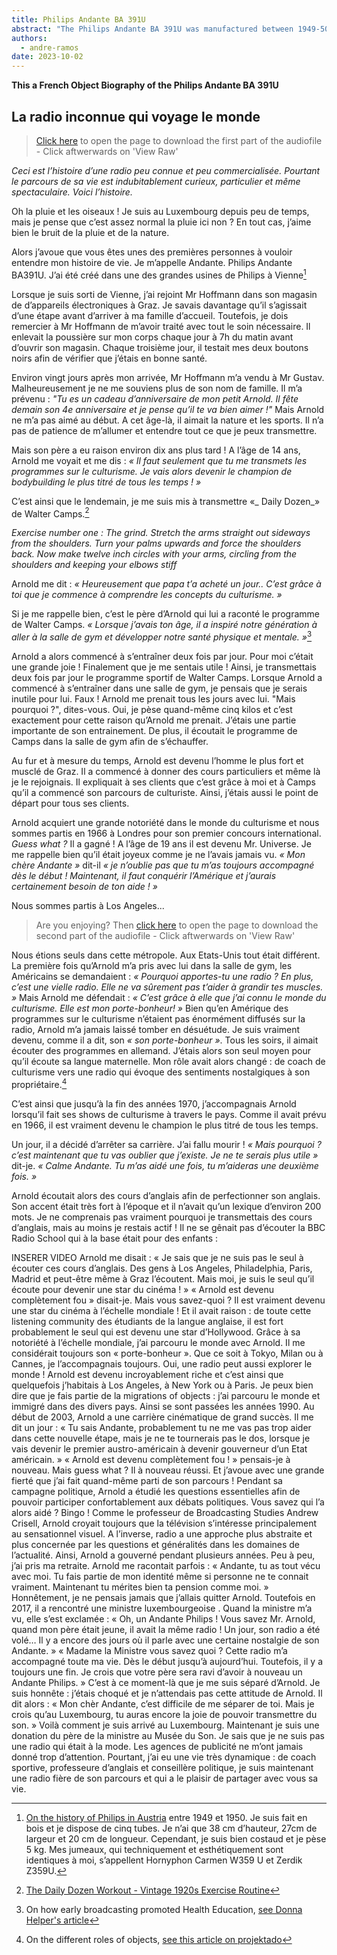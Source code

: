 ```yaml
---
title: Philips Andante BA 391U
abstract: "The Philips Andante BA 391U was manufactured between 1949-50 in Vienna."
authors:
  - andre-ramos
date: 2023-10-02
---
```

**This a French Object Biography of the Philips Andante BA 391U**
## **La radio inconnue qui voyage le monde**
>[Click here](https://github.com/1AndreRamos/maison-du-son/blob/master/_objects/Philips%20Andante_out_1.mp3) to open the page to download the first part of the audiofile - Click aftwerwards on 'View Raw'

_Ceci est l’histoire d’une radio peu connue et peu commercialisée. Pourtant le parcours de sa vie est indubitablement curieux, particulier et même spectaculaire. Voici l’histoire._

Oh la pluie et les oiseaux ! Je suis au Luxembourg depuis peu de temps, mais je pense que c’est assez normal la pluie ici non ? En tout cas, j’aime bien le bruit de la pluie et de la nature.

Alors j’avoue que vous êtes unes des premières personnes à vouloir entendre mon histoire de vie. Je m’appelle Andante. Philips Andante BA391U. J’ai été créé dans une des grandes usines de Philips à Vienne[^1] 
[^1]: [On the history of Philips in Austria](https://tecbil.com) entre 1949 et 1950. Je suis fait en bois et je dispose de cinq tubes. Je n’ai que 38 cm d’hauteur, 27cm de largeur et 20 cm de longueur. Cependant, je suis bien costaud et je pèse 5 kg. Mes jumeaux, qui techniquement et esthétiquement sont identiques à moi, s’appellent Hornyphon Carmen W359 U et Zerdik Z359U[^2]. 

Lorsque je suis sorti de Vienne, j’ai rejoint Mr Hoffmann dans son magasin de d’appareils électroniques à Graz. Je savais davantage qu’il s’agissait d’une étape avant d’arriver à ma famille d’accueil. Toutefois, je dois remercier à Mr Hoffmann de m’avoir traité avec tout le soin nécessaire. Il enlevait la poussière sur mon corps chaque jour à 7h du matin avant d’ouvrir son magasin. Chaque troisième jour, il testait mes deux boutons noirs afin de vérifier que j’étais en bonne santé. 

Environ vingt jours après mon arrivée, Mr Hoffmann m’a vendu à Mr Gustav. Malheureusement je ne me souviens plus de son nom de famille. Il m’a prévenu : _"Tu es un cadeau d’anniversaire de mon petit Arnold. Il fête demain son 4e anniversaire et je pense qu’il te va bien aimer !"_ Mais Arnold ne m’a pas aimé au début. A cet âge-là, il aimait la nature et les sports. Il n’a pas de patience de m’allumer et entendre tout ce que je peux transmettre.

Mais son père a eu raison environ dix ans plus tard ! A l’âge de 14 ans, Arnold me voyait et me dis : _« Il faut seulement que tu me transmets les programmes sur le culturisme. Je vais alors devenir le champion de bodybuilding le plus titré de tous les temps ! »_

C’est ainsi que le lendemain, je me suis mis à transmettre «_ Daily Dozen_» de Walter Camps.[^3] 

_Exercise number one : The grind. Stretch the arms straight out sideways from the shoulders. Turn your palms upwards and force the shoulders back. Now make twelve inch circles with your arms, circling from the shoulders and keeping your elbows stiff_
 
Arnold me dit : _« Heureusement que papa t’a acheté un jour.. C’est grâce à toi que je commence à comprendre les concepts du culturisme. »_ 

Si je me rappelle bien, c’est le père d’Arnold qui lui a raconté le programme de Walter Camps. _« Lorsque j’avais ton âge, il a inspiré notre génération à aller à la salle de gym et développer notre santé physique et mentale. »_[^4]

Arnold a alors commencé à s’entraîner deux fois par jour. Pour moi c’était une grande joie ! Finalement que je me sentais utile ! Ainsi, je transmettais deux fois par jour le programme sportif de Walter Camps. Lorsque Arnold a commencé à s’entraîner dans une salle de gym, je pensais que je serais inutile pour lui. Faux ! Arnold me prenait tous les jours avec lui. "Mais pourquoi ?", dites-vous. Oui, je pèse quand-même cinq kilos et c’est exactement pour cette raison qu’Arnold me prenait. J’étais une partie importante de son entrainement. De plus, il écoutait le programme de Camps dans la salle de gym afin de s’échauffer. 

Au fur et à mesure du temps, Arnold est devenu l’homme le plus fort et musclé de Graz. Il a commencé à donner des cours particuliers et même là je le rejoignais. Il expliquait à ses clients que c’est grâce à moi et à Camps qu’il a commencé son parcours de culturiste. Ainsi, j’étais aussi le point de départ pour tous ses clients. 

Arnold acquiert une grande notoriété dans le monde du culturisme et nous sommes partis en 1966 à Londres pour son premier concours international. _Guess what ?_ Il a gagné ! A l’âge de 19 ans il est devenu Mr. Universe. Je me rappelle bien qu’il était joyeux comme je ne l’avais jamais vu. _« Mon chère Andante »_ dit-il _« je n’oublie pas que tu m’as toujours accompagné dès le début ! Maintenant, il faut conquérir l’Amérique et j’aurais certainement besoin de ton aide ! »_

Nous sommes partis à Los Angeles...

>Are you enjoying? Then [click here](https://github.com/1AndreRamos/maison-du-son/blob/master/_objects/Philips%20Andante_out_2.mp3) to open the page to download the second part of the audiofile - Click aftwerwards on 'View Raw'

Nous étions seuls dans cette métropole. Aux Etats-Unis tout était différent. La première fois qu’Arnold m’a pris avec lui dans la salle de gym, les Américains se demandaient : _« Pourquoi apportes-tu une radio ? En plus, c’est une vielle radio. Elle ne va sûrement pas t’aider à grandir tes muscles. »_ Mais Arnold me défendait : _« C’est grâce à elle que j’ai connu le monde du culturisme. Elle est mon porte-bonheur! »_ Bien qu’en Amérique des programmes sur le culturisme n’étaient pas énormément diffusés sur la radio, Arnold m’a jamais laissé tomber en désuétude. Je suis vraiment devenu, comme il a dit, son _« son porte-bonheur »_. Tous les soirs, il aimait écouter des programmes en allemand. J’étais alors son seul moyen pour qu’il écoute sa langue maternelle. Mon rôle avait alors changé : de coach de culturisme vers une radio qui évoque des sentiments nostalgiques à son propriétaire.[^5] 

C’est ainsi que jusqu’à la fin des années 1970, j’accompagnais Arnold lorsqu’il fait ses shows de culturisme à travers le pays. Comme il avait prévu en 1966, il est vraiment devenu le champion le plus titré de tous les temps.

Un jour, il a décidé d’arrêter sa carrière. J’ai fallu mourir ! _« Mais pourquoi ? c’est maintenant que tu vas oublier que j’existe. Je ne te serais plus utile »_ dit-je. _« Calme Andante. Tu m’as aidé une fois, tu m’aideras une deuxième fois. »_

Arnold écoutait alors des cours d’anglais afin de perfectionner son anglais. Son accent était très fort à l’époque et il n’avait qu’un lexique d’environ 200 mots. Je ne comprenais pas vraiment pourquoi je transmettais des cours d’anglais, mais au moins je restais actif ! Il ne se gênait pas d’écouter la BBC Radio School qui à la base était pour des enfants :

INSERER VIDEO
Arnold me disait : « Je sais que je ne suis pas le seul à écouter ces cours d’anglais. Des gens à Los Angeles, Philadelphia, Paris, Madrid et peut-être même à Graz l’écoutent. Mais moi, je suis le seul qu’il écoute pour devenir une star du cinéma ! »
« Arnold est devenu complètement fou » disait-je. Mais vous savez-quoi ? Il est vraiment devenu une star du cinéma à l’échelle mondiale ! Et il avait raison : de toute cette listening community  des étudiants de la langue anglaise, il est fort probablement le seul qui est devenu une star d’Hollywood.
Grâce à sa notoriété à l’échelle mondiale, j’ai parcouru le monde avec Arnold. Il me considérait toujours son « porte-bonheur ». Que ce soit à Tokyo, Milan ou à Cannes, je l’accompagnais toujours. Oui, une radio peut aussi explorer le monde ! Arnold est devenu incroyablement riche et c’est ainsi que quelquefois j’habitais à Los Angeles, à New York ou à Paris. Je peux bien dire que je fais partie de la migrations of objects : j’ai parcouru le monde et immigré dans des divers pays. Ainsi se sont passées les années 1990.
Au début de 2003, Arnold a une carrière cinématique de grand succès. Il me dit un jour : « Tu sais Andante, probablement tu ne me vas pas trop aider dans cette nouvelle étape, mais je ne te tournerais pas le dos, lorsque je vais devenir le premier austro-américain à devenir gouverneur d’un Etat américain. » « Arnold est devenu complètement fou ! » pensais-je à nouveau. Mais guess what ? Il à nouveau réussi. Et j’avoue avec une grande fierté que j’ai fait quand-même parti de son parcours !
Pendant sa campagne politique, Arnold a étudié les questions essentielles afin de pouvoir participer confortablement aux débats politiques. Vous savez qui l’a alors aidé ? Bingo ! Comme le professeur de Broadcasting Studies Andrew Crisell, Arnold croyait toujours que la télévision s’intéresse principalement au sensationnel visuel. A l’inverse, radio a une approche plus abstraite et plus concernée par les questions et généralités dans les domaines de l’actualité. 
Ainsi, Arnold a gouverné pendant plusieurs années. Peu à peu, j’ai pris ma retraite. Arnold me racontait parfois : « Andante, tu as tout vécu avec moi. Tu fais partie de mon identité même si personne ne te connait vraiment. Maintenant tu mérites bien ta pension comme moi. » 
Honnêtement, je ne pensais jamais que j’allais quitter Arnold. Toutefois en 2017, il a rencontré une ministre luxembourgeoise . Quand la ministre m’a vu, elle s’est exclamée : « Oh, un Andante Philips ! Vous savez Mr. Arnold, quand mon père était jeune, il avait la même radio ! Un jour, son radio a été volé… Il y a encore des jours où il parle avec une certaine nostalgie de son Andante. » 
« Madame la Ministre vous savez quoi ? Cette radio m’a accompagné toute ma vie. Dès le début jusqu’à aujourd’hui. Toutefois, il y a toujours une fin. Je crois que votre père sera ravi d’avoir à nouveau un Andante Philips. » C’est à ce moment-là que je me suis séparé d’Arnold. Je suis honnête : j’étais choqué et je n’attendais pas cette attitude de Arnold. Il dit alors : « Mon chèr Andante, c’est difficile de me séparer de toi. Mais je crois qu’au Luxembourg, tu auras encore la joie de pouvoir transmettre du son. »
Voilà comment je suis arrivé au Luxembourg. Maintenant je suis une donation du père de la ministre au Musée du Son. Je sais que je ne suis pas une radio qui était à la mode. Les agences de publicité ne m’ont jamais donné trop d’attention. Pourtant, j’ai eu une vie très dynamique : de coach sportive, professeure d’anglais et conseillère politique, je suis maintenant une radio fière de son parcours et qui a le plaisir de partager avec vous sa vie.
[^1]: [On the history of Philips in Austria](https://tecbil.com)
[^2]: [Technical details of the Philips Andantes BA391 U](https://www.radiomuseum.org/r/philips_andante_ba391u.html)
[^3]: [The Daily Dozen Workout - Vintage 1920s Exercise Routine](https://www.youtube.com/watch?v=dMlFgjcf7ho)
[^4]: On how early broadcasting promoted Health Education, [see Donna Helper's article](<https://www.thebdr.net/exercise-and-expertise-how-early-broadcasting-promoted-health-education/>)
[^5]: On the different roles of objects, [see this article on projektado](https://projektado.com/the-role-of-objects/)
